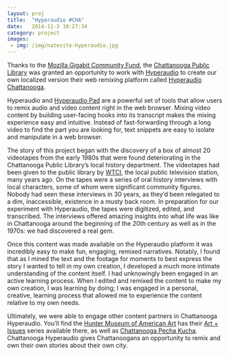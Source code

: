 ```yaml
---
layout: proj
title:  "Hyperaudio #CHA"
date:   2014-11-3 10:27:34
category: project
images:
 - img: /img/natesite-hyperaudio.jpg
---
```


Thanks to the [Mozilla Gigabit Community Fund](https://www.mozilla.org/en-US/gigabit/), the [Chattanooga Public Library](http://chattlibrary.org/) was granted an opportunity to work with [Hyperaudio](http://hyperaud.io/) to create our own localized version their web remixing platform called [Hyperaudio Chattanooga](http://chattanooga.hyperaud.io/).

Hyperaudio and [Hyperaudio Pad](http://chattanooga.hyperaud.io/pad/) are a powerful set of tools that allow users to remix audio and video content right in the web browser. Mixing video content by building user-facing hooks into its transcript makes the mixing experience easy and intuitive.  Instead of fast-forwarding through a long video to find the part you are looking for, text snippets are easy to isolate and manipulate in a web browser.  

The story of this project began with the discovery of a box of almost 20 videotapes from the early 1980s that were found deteriorating in the Chattanooga Public Library’s local history department. The videotapes had been given to the public library by [WTCI](http://wtcitv.org/), the local public television station, many years ago. On the tapes were a series of oral history interviews with local characters, some of whom were significant community figures. Nobody had seen these interviews in 30 years, as they’d been relegated to a dim, inaccessible, existence in a musty back room. In preparation for our experiment with Hyperaudio, the tapes were digitized, edited, and transcribed. The interviews offered amazing insights into what life was like in Chattanooga around the beginning of the 20th century as well as in the 1970s: we had discovered a real gem.

Once this content was made available on the Hyperaudio platform it was incredibly easy to make fun, engaging, remixed narratives. Notably, I found that as I mined the text and the footage for moments to best express the story I wanted to tell in my own creation, I developed a much more intimate understanding of the content itself. I had unknowingly been engaged in an active learning process. When I edited and remixed the content to make my own creation, I was learning by doing; I was engaged in a personal, creative, learning process that allowed me to experience the content relative to my own needs.

Ultimately, we were able to engage other content partners in Chattanooga Hyperaudio.  You’ll find the [Hunter Museum of American Art](http://www.huntermuseum.org/) has their [Art + Issues](http://www.huntermuseum.org/artissues/) series available there, as well as [Chattanooga Pecha Kucha](http://www.pechakucha.org/cities/chattanooga).  Chattanooga Hyperaudio gives Chattanoogans an opportunity to remix and own their own stories about their own city.




